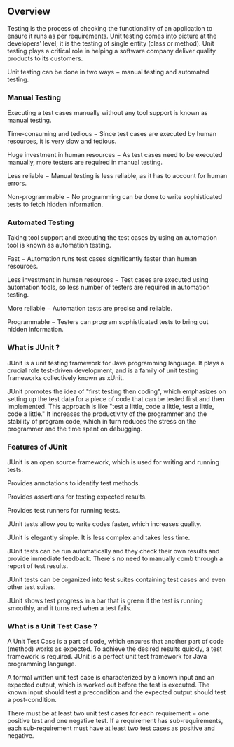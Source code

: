 ## Overview


Testing is the process of checking the functionality of an application to ensure it runs as per requirements. Unit testing comes into picture at the developers’ level; it is the testing of single entity (class or method). Unit testing plays a critical role in helping a software company deliver quality products to its customers.

Unit testing can be done in two ways − manual testing and automated testing.

### Manual Testing

Executing a test cases manually without any tool support is known as manual testing.

Time-consuming and tedious − Since test cases are executed by human resources, it is very slow and tedious.

Huge investment in human resources − As test cases need to be executed manually, more testers are required in manual testing.

Less reliable − Manual testing is less reliable, as it has to account for human errors.

Non-programmable − No programming can be done to write sophisticated tests to fetch hidden information.

### Automated Testing

Taking tool support and executing the test cases by using an automation tool is known as automation testing.

Fast − Automation runs test cases significantly faster than human resources.

Less investment in human resources − Test cases are executed using automation tools, so less number of testers are required in automation testing.

More reliable − Automation tests are precise and reliable.

Programmable − Testers can program sophisticated tests to bring out hidden information.

### What is JUnit ?

JUnit is a unit testing framework for Java programming language. It plays a crucial role test-driven development, and is a family of unit testing frameworks collectively known as xUnit.

JUnit promotes the idea of "first testing then coding", which emphasizes on setting up the test data for a piece of code that can be tested first and then implemented. This approach is like "test a little, code a little, test a little, code a little." It increases the productivity of the programmer and the stability of program code, which in turn reduces the stress on the programmer and the time spent on debugging.

### Features of JUnit

JUnit is an open source framework, which is used for writing and running tests.

Provides annotations to identify test methods.

Provides assertions for testing expected results.

Provides test runners for running tests.

JUnit tests allow you to write codes faster, which increases quality.

JUnit is elegantly simple. It is less complex and takes less time.

JUnit tests can be run automatically and they check their own results and provide immediate feedback. There's no need to manually comb through a report of test results.

JUnit tests can be organized into test suites containing test cases and even other test suites.

JUnit shows test progress in a bar that is green if the test is running smoothly, and it turns red when a test fails.

### What is a Unit Test Case ?

A Unit Test Case is a part of code, which ensures that another part of code (method) works as expected. To achieve the desired results quickly, a test framework is required. JUnit is a perfect unit test framework for Java programming language.

A formal written unit test case is characterized by a known input and an expected output, which is worked out before the test is executed. The known input should test a precondition and the expected output should test a post-condition.

There must be at least two unit test cases for each requirement − one positive test and one negative test. If a requirement has sub-requirements, each sub-requirement must have at least two test cases as positive and negative.
